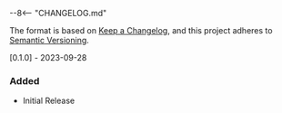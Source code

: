 --8<-- "CHANGELOG.md"

The format is based on [Keep a Changelog](https://keepachangelog.com/en/1.0.0/),
and this project adheres to [Semantic Versioning](https://semver.org/spec/v2.0.0.html).


[0.1.0] - 2023-09-28

### Added

- Initial Release
